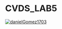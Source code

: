 # CVDS_LAB5

[![danielGomez1703](https://circleci.com/gh/danielGomez1703/CVDS_LAB6.svg?style=svg)](https://circleci.com/gh/danielGomez1703/workflows/CVDS_LAB6/tree/master)
